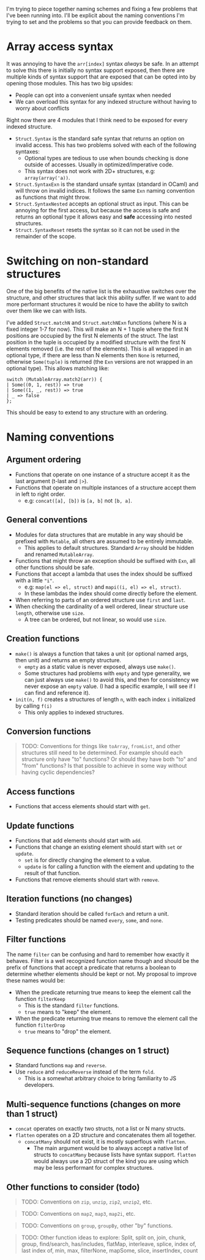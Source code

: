 I'm trying to piece together naming schemes and fixing a few problems that I've been running into. I'll be explicit about the naming conventions I'm trying to set and the problems so that you can provide feedback on them.

# Array access syntax

It was annoying to have the `arr[index]` syntax *always* be safe. In an attempt to solve this there is initially no syntax support exposed, then there are multiple kinds of syntax support that are exposed that can be opted into by opening those modules. This has two big upsides:

- People can opt into a convenient unsafe syntax when needed
- We can overload this syntax for any indexed structure without having to worry about conflicts

Right now there are 4 modules that I think need to be exposed for every indexed structure.

- `Struct.Syntax` is the standard safe syntax that returns an option on invalid access. This has two problems solved with each of the following syntaxes:
  - Optional types are tedious to use when bounds checking is done outside of accesses. Usually in optimized/imperative code.
  - This syntax does not work with 2D+ structures, e.g: `array(array('a))`.
- `Struct.SyntaxExn` is the standard unsafe syntax (standard in OCaml) and will throw on invalid indices. It follows the same `Exn` naming convention as functions that might throw.
- `Struct.SyntaxNested` accepts an optional struct as input. This can be annoying for the first access, but because the access is safe and returns an optional type it allows easy and **safe** accessing into nested structures.
- `Struct.SyntaxReset` resets the syntax so it can not be used in the remainder of the scope.

# Switching on non-standard structures

One of the big benefits of the native list is the exhaustive switches over the structure, and other structures that lack this ability suffer. If we want to add more performant structures it would be nice to have the ability to switch over them like we can with lists.

I've added `Struct.matchN` and `Struct.matchNExn` functions (where N is a fixed integer 1-7 for now). This will make an N + 1 tuple where the first N positions are occupied by the first N elements of the struct. The last position in the tuple is occupied by a modified structure with the first N elements removed (i.e. the rest of the elements). This is all wrapped in an optional type, if there are less than N elements then `None` is returned, otherwise `Some(tuple)` is returned (the `Exn` versions are not wrapped in an optional type). This allows matching like:

```
switch (MutableArray.match2(arr)) {
| Some((0, 1, rest)) => true
| Some((1, _, rest)) => true
| _ => false
};
```

This should be easy to extend to any structure with an ordering.

# Naming conventions

## Argument ordering

- Functions that operate on one instance of a structure accept it as the last argument (t-last and `|>`).
- Functions that operate on multiple instances of a structure accept them in left to right order.
  - e.g: `concat([a], [b])` is `[a, b]` not `[b, a]`.

## General conventions

- Modules for data structures that are mutable in any way should be prefixed with `Mutable`, all others are assumed to be entirely immutable.
  - This applies to default structures. Standard `Array` should be hidden and renamed `MutableArray`.
- Functions that might throw an exception should be suffixed with `Exn`, all other functions should be safe.
- Functions that accept a lambda that uses the index should be suffixed with a little `"i"`.
  - e.g: `map(el => el, struct)` and `mapi((i, el) => el, struct)`.
  - In these lambdas the index should come directly before the element.
- When referring to parts of an ordered structure use `first` and `last`.
- When checking the cardinality of a well ordered, linear structure use `length`, otherwise use `size`.
  - A tree can be ordered, but not linear, so would use `size`.

## Creation functions

- `make()` is always a function that takes a unit (or optional named args, then unit) and returns an empty structure.
  - `empty` as a static value is never exposed, always use `make()`.
  - Some structures had problems with `empty` and type generality, we can just always use `make()` to avoid this, and then for consistency we never expose an `empty` value. (I had a specific example, I will see if I can find and reference it).
- `init(n, f)` creates a structures of length `n`, with each index `i` initialized by calling `f(i)`
  - This only applies to indexed structures.

## Conversion functions

> TODO: Conventions for things like `toArray`, `fromList`, and other structures still need to be determined. For example should each structure only have "to" functions? Or should they have both "to" and "from" functions? Is that possible to achieve in some way without having cyclic dependencies?

## Access functions

- Functions that access elements should start with `get`.

## Update functions

- Functions that add elements should start with `add`.
- Functions that change an existing element should start with `set` or `update`.
  - `set` is for directly changing the element to a value.
  - `update` is for calling a function with the element and updating to the result of that function.
- Functions that remove elements should start with `remove`.

## Iteration functions (no changes)

- Standard iteration should be called `forEach` and return a unit.
- Testing predicates should be named `every`, `some`, and `none`.

## Filter functions

The name `filter` can be confusing and hard to remember how exactly it behaves. Filter is a well recognized function name though and should be the prefix of functions that accept a predicate that returns a boolean to determine whether elements should be kept or not. My proposal to improve these names would be:

- When the predicate returning true means to keep the element call the function `filterKeep`
  - This is the standard `filter` functions.
  - `true` means to "keep" the element.
- When the predicate returning true means to remove the element call the function `filterDrop`
  - `true` means to "drop" the element.

## Sequence functions (changes on 1 struct)

- Standard functions `map` and `reverse`.
- Use `reduce` and `reduceReverse` instead of the term `fold`.
  - This is a somewhat arbitrary choice to bring familiarity to JS developers.

## Multi-sequence functions (changes on more than 1 struct)

- `concat` operates on exactly two structs, not a list or N many structs.
- `flatten` operates on a 2D structure and concatenates them all together.
  - `concatMany` should not exist, it is mostly superflous with `flatten`.
    - The main argument would be to always accept a native list of structs to `concatMany` because lists have syntax support. `flatten` would always use a 2D struct of the kind you are using which may be less performant for complex structures.

## Other functions to consider (todo)

> TODO: Conventions on `zip`, `unzip`, `zip2`, `unzip2`, etc.

> TODO: Conventions on `map2`, `map3`, `map2i`, etc.

> TODO: Conventions on `group`, `groupBy`, other "by" functions.

> TODO: Other function ideas to explore: Split, split on, join, chunk, group, find/search, has/includes, flatMap, interleave, splice, index of, last index of, min, max, filterNone, mapSome, slice, insertIndex, count

